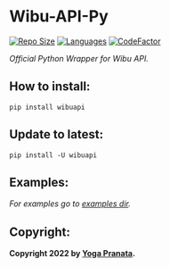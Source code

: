 # Wibu-API-Py
[![Repo Size](https://img.shields.io/github/repo-size/zYxDevs/wibu-api-py?style=flat-square)](https://github.com/zYxDevs/wibu-api-py)  [![Languages](https://img.shields.io/github/languages/top/zYxDevs/wibu-api-py?style=flat-square)](https://github.com/zYxDevs/wibu-api-py)  [![CodeFactor](https://www.codefactor.io/repository/github/zYxDevs/wibu-api-py/badge)](https://www.codefactor.io/repository/github/zYxDevs/wibu-api-py)

_Official Python Wrapper for Wibu API._

## How to install:
```
pip install wibuapi
```

## Update to latest:

```
pip install -U wibuapi
```

## Examples:
_For examples go to [examples dir](https://github.com/zYxDevs/wibu-api-py/blob/main/examples)._

## Copyright:
**Copyright 2022 by [Yoga Pranata](https://t.me/Yoga_CIC).**
